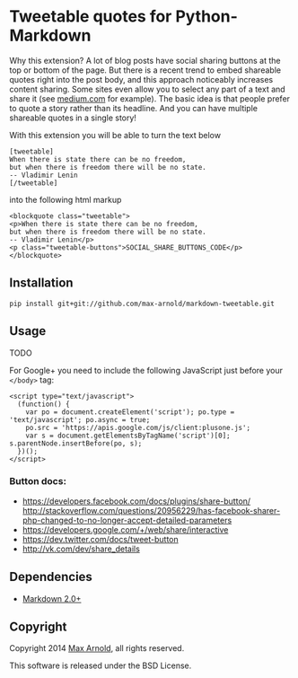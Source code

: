 # Tweetable quotes for Python-Markdown

Why this extension? A lot of blog posts have social sharing buttons at the top or bottom of the page. But there is a recent trend to embed shareable quotes right into the post body, and this approach noticeably increases content sharing. Some sites even allow you to select any part of a text and share it (see [medium.com](https://medium.com/life-learning/7-reasons-why-you-will-never-do-anything-amazing-with-your-life-2a1841f1335d) for example). The basic idea is that people prefer to quote a story rather than its headline. And you can have multiple shareable quotes in a single story!

With this extension you will be able to turn the text below

    [tweetable]
    When there is state there can be no freedom,
    but when there is freedom there will be no state.
    -- Vladimir Lenin
    [/tweetable]

into the following html markup

    <blockquote class="tweetable">
    <p>When there is state there can be no freedom,
    but when there is freedom there will be no state.
    -- Vladimir Lenin</p>
    <p class="tweetable-buttons">SOCIAL_SHARE_BUTTONS_CODE</p>
    </blockquote>

## Installation

    pip install git+git://github.com/max-arnold/markdown-tweetable.git


## Usage

TODO

For Google+ you need to include the following JavaScript just before your `</body>` tag:

    <script type="text/javascript">
      (function() {
        var po = document.createElement('script'); po.type = 'text/javascript'; po.async = true;
        po.src = 'https://apis.google.com/js/client:plusone.js';
        var s = document.getElementsByTagName('script')[0]; s.parentNode.insertBefore(po, s);
      })();
    </script>

### Button docs:

* https://developers.facebook.com/docs/plugins/share-button/ http://stackoverflow.com/questions/20956229/has-facebook-sharer-php-changed-to-no-longer-accept-detailed-parameters
* https://developers.google.com/+/web/share/interactive
* https://dev.twitter.com/docs/tweet-button
* http://vk.com/dev/share_details

## Dependencies

* [Markdown 2.0+](http://pythonhosted.org/Markdown/)

## Copyright

Copyright 2014 [Max Arnold](http://ar0.me/), all rights reserved.

This software is released under the BSD License.

